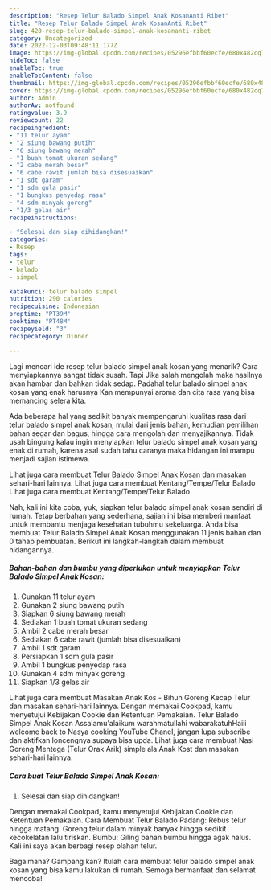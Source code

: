```yaml
---
description: "Resep Telur Balado Simpel Anak KosanAnti Ribet"
title: "Resep Telur Balado Simpel Anak KosanAnti Ribet"
slug: 420-resep-telur-balado-simpel-anak-kosananti-ribet
category: Uncategorized
date: 2022-12-03T09:48:11.177Z
image: https://img-global.cpcdn.com/recipes/05296efbbf60ecfe/680x482cq70/telur-balado-simpel-anak-kosan-foto-resep-utama.jpg
hideToc: false
enableToc: true
enableTocContent: false
thumbnail: https://img-global.cpcdn.com/recipes/05296efbbf60ecfe/680x482cq70/telur-balado-simpel-anak-kosan-foto-resep-utama.jpg
cover: https://img-global.cpcdn.com/recipes/05296efbbf60ecfe/680x482cq70/telur-balado-simpel-anak-kosan-foto-resep-utama.jpg
author: Admin
authorAv: notfound
ratingvalue: 3.9
reviewcount: 22
recipeingredient:
- "11 telur ayam"
- "2 siung bawang putih"
- "6 siung bawang merah"
- "1 buah tomat ukuran sedang"
- "2 cabe merah besar"
- "6 cabe rawit jumlah bisa disesuaikan"
- "1 sdt garam"
- "1 sdm gula pasir"
- "1 bungkus penyedap rasa"
- "4 sdm minyak goreng"
- "1/3 gelas air"
recipeinstructions:

- "Selesai dan siap dihidangkan!"
categories:
- Resep
tags:
- telur
- balado
- simpel

katakunci: telur balado simpel 
nutrition: 290 calories
recipecuisine: Indonesian
preptime: "PT39M"
cooktime: "PT48M"
recipeyield: "3"
recipecategory: Dinner

---
```



Lagi mencari ide resep telur balado simpel anak kosan yang menarik? Cara menyiapkannya sangat tidak susah. Tapi Jika salah mengolah maka hasilnya akan hambar dan bahkan tidak sedap. Padahal telur balado simpel anak kosan yang enak harusnya Kan mempunyai aroma dan cita rasa yang bisa memancing selera kita.


Ada beberapa hal yang sedikit banyak mempengaruhi kualitas rasa dari telur balado simpel anak kosan, mulai dari jenis bahan, kemudian pemilihan bahan segar dan bagus, hingga cara mengolah dan menyajikannya. Tidak usah bingung kalau ingin menyiapkan telur balado simpel anak kosan yang enak di rumah, karena asal sudah tahu caranya maka hidangan ini mampu menjadi sajian istimewa.

Lihat juga cara membuat Telur Balado Simpel Anak Kosan dan masakan sehari-hari lainnya. Lihat juga cara membuat Kentang/Tempe/Telur Balado Lihat juga cara membuat Kentang/Tempe/Telur Balado


Nah, kali ini kita coba, yuk, siapkan telur balado simpel anak kosan sendiri di rumah. Tetap berbahan yang sederhana, sajian ini bisa memberi manfaat untuk membantu menjaga kesehatan tubuhmu sekeluarga. Anda bisa membuat Telur Balado Simpel Anak Kosan menggunakan 11 jenis bahan dan 0 tahap pembuatan. Berikut ini langkah-langkah dalam membuat hidangannya.

<!--inarticleads1-->

##### Bahan-bahan dan bumbu yang diperlukan untuk menyiapkan Telur Balado Simpel Anak Kosan:

1. Gunakan 11 telur ayam
1. Gunakan 2 siung bawang putih
1. Siapkan 6 siung bawang merah
1. Sediakan 1 buah tomat ukuran sedang
1. Ambil 2 cabe merah besar
1. Sediakan 6 cabe rawit (jumlah bisa disesuaikan)
1. Ambil 1 sdt garam
1. Persiapkan 1 sdm gula pasir
1. Ambil 1 bungkus penyedap rasa
1. Gunakan 4 sdm minyak goreng
1. Siapkan 1/3 gelas air


Lihat juga cara membuat Masakan Anak Kos - Bihun Goreng Kecap Telur dan masakan sehari-hari lainnya. Dengan memakai Cookpad, kamu menyetujui Kebijakan Cookie dan Ketentuan Pemakaian. Telur Balado Simpel Anak Kosan Assalamu&#39;alaikum warahmatullahi wabarakatuhHaiii welcome back to Nasya cooking YouTube Chanel, jangan lupa subscribe dan aktifkan loncengnya supaya bisa upda. Lihat juga cara membuat Nasi Goreng Mentega (Telur Orak Arik) simple ala Anak Kost dan masakan sehari-hari lainnya. 

<!--inarticleads2-->

##### Cara buat Telur Balado Simpel Anak Kosan:


1. Selesai dan siap dihidangkan!

Dengan memakai Cookpad, kamu menyetujui Kebijakan Cookie dan Ketentuan Pemakaian. Cara Membuat Telur Balado Padang: Rebus telur hingga matang. Goreng telur dalam minyak banyak hingga sedikit kecokelatan lalu tiriskan. Bumbu: Giling bahan bumbu hingga agak halus. Kali ini saya akan berbagi resep olahan telur. 

Bagaimana? Gampang kan? Itulah cara membuat telur balado simpel anak kosan yang bisa kamu lakukan di rumah. Semoga bermanfaat dan selamat mencoba!
